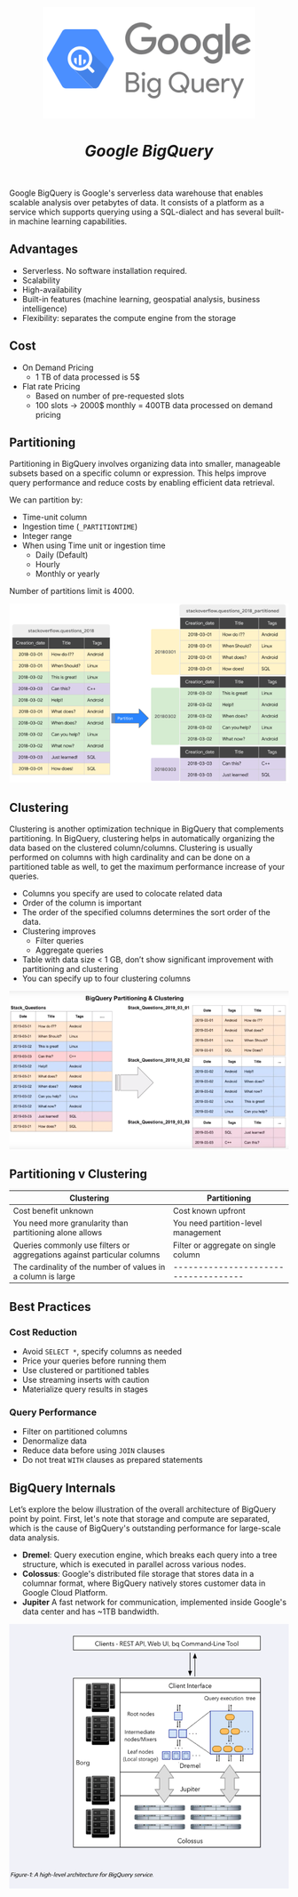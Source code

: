 <br />
<div align="center">
  <a href="#">
    <img src="assets/bigquery.png" alt="Google BigQuery Logo"  height="200">
  </a>

<h1 align = "center">
<b><i>Google BigQuery</i></b>
</h1>

  <p align="center">
  </p>
</div>
<br />

Google BigQuery is Google's serverless data warehouse that enables scalable analysis over petabytes of data.
It consists of a platform as a service which supports querying using a SQL-dialect and has several built-in
machine learning capabilities.

## Advantages

- Serverless. No software installation required.
- Scalability
- High-availability
- Built-in features (machine learning, geospatial analysis, business intelligence)
- Flexibility: separates the compute engine from the storage

## Cost

* On Demand Pricing
  * 1 TB of data processed is 5$
* Flat rate Pricing
  * Based on number of pre-requested slots
  * 100 slots -> 2000$ monthly = 400TB data processed on demand pricing

## Partitioning

Partitioning in BigQuery involves organizing data into smaller, manageable subsets based on a specific column or
expression. This helps improve query performance and reduce costs by enabling efficient data retrieval.

We can partition by:

- Time-unit column
- Ingestion time (`_PARTITIONTIME`)
- Integer range
- When using Time unit or ingestion time
  - Daily (Default)
  - Hourly
  - Monthly or yearly

Number of partitions limit is 4000.

![Big Query Partitioning](assets/bigquery_partitioning.png)

## Clustering

Clustering is another optimization technique in BigQuery that complements partitioning. In BigQuery, clustering helps in
automatically organizing the data based on the clustered column/columns. Clustering is usually performed on columns with
high cardinality and can be done on a partitioned table as well, to get the maximum performance increase of your
queries.

- Columns you specify are used to colocate related data
- Order of the column is important
- The order of the specified columns determines the sort order of the data.
- Clustering improves
  - Filter queries
  - Aggregate queries
- Table with data size < 1 GB, don’t show significant improvement with partitioning and clustering
- You can specify up to four clustering columns

![Big Query Clustering](assets/bigquery_clustering.png)

## Partitioning v Clustering

| Clustering                                                              | Partitioning                         |
|-------------------------------------------------------------------------|--------------------------------------|
| Cost benefit unknown                                                    | Cost known upfront                   |
| You need more granularity than partitioning alone allows                | You need partition-level management  |
| Queries commonly use filters or aggregations against particular columns | Filter or aggregate on single column |
| The cardinality of the number of values in a column is large            | ------------------------------------ |

## Best Practices

### Cost Reduction

* Avoid `SELECT *`, specify columns as needed
* Price your queries before running them
* Use clustered or partitioned tables
* Use streaming inserts with caution
* Materialize query results in stages

### Query Performance

* Filter on partitioned columns
* Denormalize data
* Reduce data before using `JOIN` clauses
* Do not treat `WITH` clauses as prepared statements

## BigQuery Internals

Let’s explore the below illustration of the overall architecture of BigQuery point by point.
First, let's note that storage and compute are separated, which is the cause of BigQuery's outstanding
performance for large-scale data analysis.

- **Dremel**: Query execution engine, which breaks each query into a tree structure, which is executed in parallel
  across various nodes.
- **Colossus**: Google's distributed file storage that stores data in a columnar format, where BigQuery natively stores
  customer data in Google Cloud Platform.
- **Jupiter** A fast network for communication, implemented inside Google's data center and has ~1TB bandwidth.

![img.png](assets/bigquery_architecture.png)
